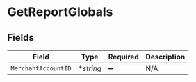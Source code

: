# GetReportGlobals


## Fields

| Field               | Type                | Required            | Description         |
| ------------------- | ------------------- | ------------------- | ------------------- |
| `MerchantAccountID` | **string*           | :heavy_minus_sign:  | N/A                 |